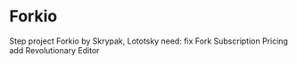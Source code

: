 # Forkio
Step project Forkio by Skrypak, Lototsky
need:
fix Fork Subscription Pricing
add Revolutionary Editor
